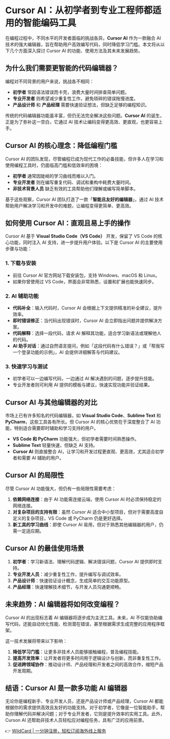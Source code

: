 # Cursor AI：从初学者到专业工程师都适用的智能编码工具

在编程过程中，不同水平的开发者面临的挑战各异。**Cursor AI** 作为一款融合 AI 技术的强大编辑器，旨在帮助用户高效编写代码，同时降低学习门槛。本文将从以下几个方面深入探讨 Cursor AI 的功能、使用方法及其未来发展趋势。

## 为什么我们需要更智能的代码编辑器？

编程对不同背景的用户来说，挑战各不相同：

- **初学者** 常因语法错误而卡壳，浪费大量时间排查简单问题。
- **专业开发者** 则希望减少重复性工作，避免琐碎的错误拖慢进度。
- **产品设计师** 和 **产品经理** 需要快速验证想法，但缺乏足够的编程知识。

传统的代码编辑器功能虽丰富，但仍无法完全解决这些问题。**Cursor AI** 的诞生，正是为了弥补这一空白，它通过 AI 技术让编码变得更高效、更直观，也更容易上手。

## Cursor AI 的核心理念：降低编程门槛

Cursor AI 的团队发现，尽管编程已成为现代工作的必备技能，但许多人在学习和使用编程工具时，仍面临高门槛和低效率的困境：

- **初学者** 通常因陡峭的学习曲线而难以入门。
- **专业开发者** 则在编写重复代码、调试和重构中耗费大量时间。
- **非技术背景人员** 缺乏有效的工具帮助他们理解或编写简单脚本。

基于这些观察，Cursor AI 团队打造了一款「**智能且友好的编辑器**」，通过 AI 技术帮助用户解决学习和开发中的难题，让编程变得更简单、更高效。

## 如何使用 Cursor AI：直观且易上手的操作

Cursor AI 基于 **Visual Studio Code（VS Code）** 开发，保留了 VS Code 的核心功能，同时注入 AI 支持，进一步提升用户体验。以下是 Cursor AI 的主要使用步骤与功能：

### 1. 下载与安装

- 前往 Cursor AI 官方网站下载安装包，支持 Windows、macOS 和 Linux。
- 如果你曾使用过 VS Code，界面会非常熟悉，设置和扩展也能快速同步。

### 2. AI 辅助功能

- **代码补全**：输入代码时，Cursor AI 会根据上下文提供精准的补全建议，提升效率。
- **即时错误修正**：当代码出现错误时，Cursor AI 会立即指出问题并提供解决方案。
- **代码解释**：选择一段代码，请求 AI 解释其功能，适合学习新语法或理解他人的代码。
- **AI 助手对话**：通过自然语言提问，例如「这段代码有什么错误？」或「帮我写一个登录功能的示例」，AI 会提供详细解答与代码建议。

### 3. 快速学习与测试

- 初学者可以一边编写代码，一边通过 AI 解决遇到的问题，逐步提升技能。
- 专业开发者则可利用 AI 提供的模板与建议，快速实现功能并验证结果。

## Cursor AI 与其他编辑器的对比

市场上已有许多知名的代码编辑器，如 **Visual Studio Code**、**Sublime Text** 和 **PyCharm**，这些工具各有所长。但 Cursor AI 的核心优势在于深度整合了 AI 功能，特别适合需要即时辅助和学习支持的用户。

- **VS Code 和 PyCharm** 功能强大，但初学者需要时间熟悉操作。
- **Sublime Text** 轻量快速，但缺乏 AI 支持。
- **Cursor AI** 则直接整合 AI，让学习和开发过程更直观、更高效，尤其适合初学者和需要 AI 辅助的用户。

## Cursor AI 的局限性

尽管 Cursor AI 功能强大，但仍有一些局限性需要考虑：

1. **依赖网络连接**：由于 AI 功能需连接云端，使用 Cursor AI 时必须保持稳定的网络连接。
2. **对复杂项目的支持有限**：虽然 Cursor AI 适合中小型项目，但对于需要高度自定义的复杂项目，VS Code 或 PyCharm 仍是更好选择。
3. **新工具的学习曲线**：即使 Cursor AI 易用，但对于熟悉其他编辑器的用户，仍需一定适应期。

## Cursor AI 的最佳使用场景

1. **初学者**：学习新语法、理解代码逻辑、解决错误问题，Cursor AI 提供即时支持。
2. **专业开发人员**：减少重复性工作，提升编写与调试效率。
3. **产品设计师**：快速验证设计概念，生成简单的交互功能原型。
4. **产品经理**：快速理解技术细节，与开发人员沟通更顺畅。

## 未来趋势：AI 编辑器将如何改变编程？

Cursor AI 的出现标志着 AI 编辑器将逐步成为主流工具。未来，AI 不仅能协助编写代码，还能自动优化性能、检测潜在错误，甚至根据需求生成完整的应用程序框架。

这一技术发展将带来以下影响：

1. **降低学习门槛**：让更多非技术人员能够接触编程，普及编程技能。
2. **提高开发效率**：让开发者将更多时间用于逻辑设计与创新，而非重复性工作。
3. **促进跨领域协作**：推动设计师、产品经理和开发者之间的高效合作，缩短产品开发周期。

## 结语：Cursor AI 是一款多功能 AI 编辑器

无论你是编程新手、专业开发人员，还是产品设计师或产品经理，Cursor AI 都能根据你的需求提供高效且友好的功能支持。对于初学者，它像是一位智能助手，帮助你理解代码并解决问题；对于专业开发者，它则是提升效率的实用工具。此外，Curson AI 还帮助非技术人员轻松应对编程任务，具有广泛的应用前景。

👉 [WildCard | 一分钟注册，轻松订阅海外线上服务](https://bbtdd.com/WildCard)